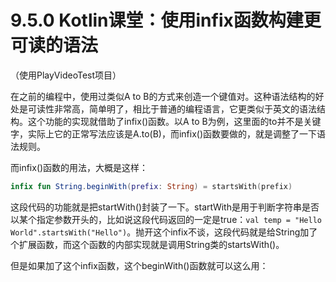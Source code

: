 # 9.5.0 Kotlin课堂：使用infix函数构建更可读的语法

（使用PlayVideoTest项目）

在之前的编程中，使用过类似A to B的方式来创造一个键值对。这种语法结构的好处是可读性非常高，简单明了，相比于普通的编程语言，它更类似于英文的语法结构。这个功能的实现就借助了infix()函数。以A to B为例，这里面的to并不是关键字，实际上它的正常写法应该是A.to(B)，而infix()函数要做的，就是调整了一下语法规则。

而infix()函数的用法，大概是这样：

```kotlin
infix fun String.beginWith(prefix: String) = startsWith(prefix)
```

这段代码的功能就是把startWith()封装了一下。startWith是用于判断字符串是否以某个指定参数开头的，比如说这段代码返回的一定是true：`val temp = "Hello World".startsWith("Hello")`。抛开这个infix不谈，这段代码就是给String加了个扩展函数，而这个函数的内部实现就是调用String类的startsWith()。

但是如果加了这个infix函数，这个beginWith()函数就可以这么用：
